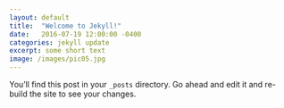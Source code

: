 ```yaml
---
layout: default
title:  "Welcome to Jekyll!"
date:   2016-07-19 12:00:00 -0400
categories: jekyll update
excerpt: some short text
image: /images/pic05.jpg
---
```

You’ll find this post in your `_posts` directory. Go ahead and edit it and re-build the site to see your changes.